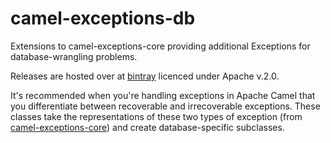 # camel-exceptions-db
Extensions to camel-exceptions-core providing additional Exceptions for database-wrangling problems.

Releases are hosted over at [bintray](https://bintray.com/capgeminiuk/maven/camel-exceptions-db/view) licenced under Apache v.2.0.

It's recommended when you're handling exceptions in Apache Camel that you differentiate between recoverable and irrecoverable exceptions.  These classes take the representations of these two types of exception (from [camel-exceptions-core](https://github.com/andrewharmellaw/camel-exceptions-core)) and create database-specific subclasses.
